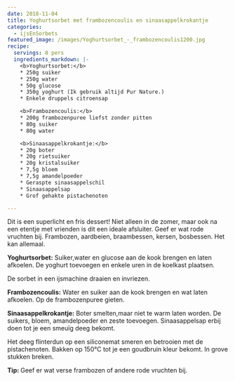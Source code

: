 ```yaml
---
date: 2018-11-04
title: Yoghurtsorbet met frambozencoulis en sinaasappelkrokantje
categories:
  - ijsEnSorbets
featured_image: /images/Yoghurtsorbet_-_frambozencoulis1200.jpg
recipe:
  servings: 8 pers
  ingredients_markdown: |-
    <b>Yoghurtsorbet:</b>
    * 250g suiker
    * 250g water
    * 50g glucose
    * 350g yoghurt (Ik gebruik altijd Pur Nature.)
    * Enkele druppels citroensap

    <b>Frambozencoulis:</b>
    * 200g frambozenpuree liefst zonder pitten
    * 80g suiker
    * 80g water

    <b>Sinaasappelkrokantje:</b>
    * 20g boter
    * 20g rietsuiker
    * 20g kristalsuiker
    * 7,5g bloem
    * 7,5g amandelpoeder
    * Geraspte sinaasappelschil
    * Sinaasappelsap
    * Grof gehakte pistachenoten

---
```

Dit is een superlicht en fris dessert! Niet alleen in de zomer, maar ook na een etentje met vrienden is dit een ideale afsluiter. 
Geef er wat rode vruchten bij. Frambozen, aardbeien, braambessen, kersen, bosbessen. Het kan allemaal.

<!--more-->

**Yoghurtsorbet:**
Suiker,water en glucose aan de kook brengen en laten afkoelen.
De yoghurt toevoegen en enkele uren in de koelkast plaatsen.

De sorbet in een ijsmachine draaien en invriezen.

**Frambozencoulis:**
Water en suiker aan de kook brengen en wat laten afkoelen.
Op de frambozenpuree gieten.

**Sinaasappelkrokantje:**
Boter smelten,maar niet te warm laten worden.
De suikers, bloem, amandelpoeder en zeste toevoegen.
Sinaasappelsap erbij doen tot je een smeuïg deeg bekomt.

Het deeg  flinterdun op een siliconemat smeren en betrooien met de pistachenoten.
Bakken op 150°C tot je een goudbruin kleur bekomt.
In grove stukken breken.

<b>Tip: </b>
Geef er wat verse frambozen of andere rode vruchten bij.
